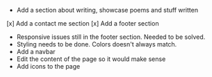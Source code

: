 <!-- Ideas -->

- Add a section about writing, showcase poems and stuff written

<!-- To dos -->

[x] Add a contact me section 
[x] Add a footer section
- Responsive issues still in the footer section. Needed to be solved.
- Styling needs to be done. Colors doesn't always match.
- Add a navbar
- Edit the content of the page so it would make sense
- Add icons to the page
